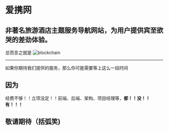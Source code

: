# 爱携网 

## 非著名旅游酒店主题服务导航网站，为用户提供宾至欲哭的差劲体验。

总而言之就是
![blockchain](https://qq.yh31.com/tp/zjbq/201802172026191094.gif "垃圾")
***
如果你期待我们提供的服务，那么你可能需要等上这么一段时间
## 因为
经费不够！！立项没定！！前端、后端、架构、项目经理等，**都！！没！！有！！！**
## 敬请期待（括弧笑)

